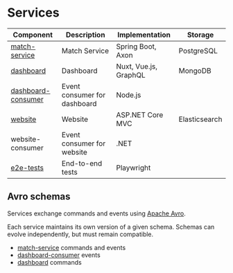 # Services

| Component                                  | Description                  | Implementation        | Storage       |
|--------------------------------------------|------------------------------|-----------------------|---------------|
| [match-service](./match-service)           | Match Service                | Spring Boot, Axon     | PostgreSQL    |
| [dashboard](./dashboard/app)               | Dashboard                    | Nuxt, Vue.js, GraphQL | MongoDB       |
| [dashboard-consumer](./dashboard/consumer) | Event consumer for dashboard | Node.js               |               |
| [website](./website)                       | Website                      | ASP.NET Core MVC      | Elasticsearch |
| website-consumer                           | Event consumer for website   | .NET                  |               |
| [e2e-tests](./e2e-tests)                   | End-to-end tests             | Playwright            |               |

## Avro schemas

Services exchange commands and events using [Apache Avro](https://avro.apache.org/).

Each service maintains its own version of a given schema. Schemas can evolve independently, but must remain compatible.

* [match-service](./match-service/framework/src/main/avro) commands and events
* [dashboard-consumer](dashboard/consumer/src/application/avro) events
* [dashboard](./dashboard/app/server/avro/commands) commands
